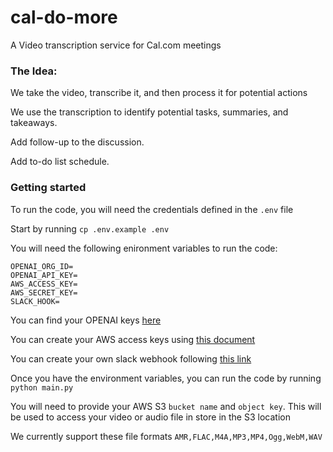 # cal-do-more
A Video transcription service for Cal.com meetings

### The Idea:

We take the video, transcribe it, and then process it for potential actions

We use the transcription to identify potential tasks, summaries, and takeaways.

Add follow-up to the discussion.

Add to-do list schedule.


### Getting started 

To run the code, you will need the credentials defined in the `.env` file

Start by running `cp .env.example .env`

You will need the following enironment variables to run the code:

```
OPENAI_ORG_ID=
OPENAI_API_KEY=
AWS_ACCESS_KEY=
AWS_SECRET_KEY=
SLACK_HOOK=
```

You can find your OPENAI keys [here](https://platform.openai.com/api-keys)

You can create your AWS access keys using [this document](https://docs.aws.amazon.com/IAM/latest/UserGuide/id_credentials_access-keys.html)


You can create your own slack webhook following [this link](https://api.slack.com/automation/triggers/webhook)

Once you have the environment variables, you can run the code by running `python main.py`

You will need to provide your AWS S3 `bucket name`
and `object key`. This will be used to access your video or audio file in store in the S3 location

We currently support these file formats ```AMR,FLAC,M4A,MP3,MP4,Ogg,WebM,WAV```